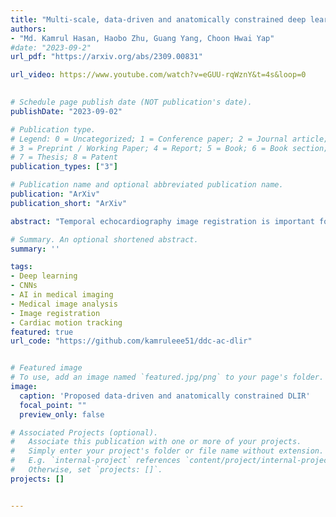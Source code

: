 ```yaml
---
title: "Multi-scale, data-driven and anatomically constrained deep learning image registration for adult and fetal echocardiography"
authors:
- "Md. Kamrul Hasan, Haobo Zhu, Guang Yang, Choon Hwai Yap"
#date: "2023-09-2"
url_pdf: "https://arxiv.org/abs/2309.00831"

url_video: https://www.youtube.com/watch?v=eGUU-rqWznY&t=4s&loop=0
 

# Schedule page publish date (NOT publication's date).
publishDate: "2023-09-02"

# Publication type.
# Legend: 0 = Uncategorized; 1 = Conference paper; 2 = Journal article;
# 3 = Preprint / Working Paper; 4 = Report; 5 = Book; 6 = Book section;
# 7 = Thesis; 8 = Patent
publication_types: ["3"]

# Publication name and optional abbreviated publication name.
publication: "ArXiv"
publication_short: "ArXiv"

abstract: "Temporal echocardiography image registration is important for cardiac motion estimation, myocardial strain assessments, and stroke volume quantifications. Deep learning image registration is a promising way to achieve consistent and accurate registration results with low computational time. We propose that a greater focus on the warped image's anatomic plausibility and image texture can support robust results and show that it has sufficient robustness to be applied to both fetal and adult echocardiography. Our proposed framework includes (1) an anatomic shape-encoded loss to preserve physiological myocardial and left ventricular anatomical topologies, (2) a data-driven loss to preserve good texture features, and (3) a multi-scale training of a data-driven and anatomically constrained algorithm to improve accuracy. Our experiments demonstrate a strong correlation between the shape-encoded loss and good anatomical topology and between the data-driven loss and image textures. They improve different aspects of registration results in a non-overlapping way. We demonstrate that these methods can successfully register both adult and fetal echocardiography using the public CAMUS adult dataset and our fetal dataset, despite the inherent differences between adult and fetal echocardiography. Our approach also outperforms traditional non-DL gold standard registration approaches, including optical flow and Elastix, and could be translated into more accurate and precise clinical quantification of cardiac ejection fraction, demonstrating potential for clinical utility."

# Summary. An optional shortened abstract.
summary: ''

tags:
- Deep learning 
- CNNs 
- AI in medical imaging  
- Medical image analysis
- Image registration
- Cardiac motion tracking  
featured: true
url_code: "https://github.com/kamruleee51/ddc-ac-dlir"


# Featured image
# To use, add an image named `featured.jpg/png` to your page's folder.
image:
  caption: 'Proposed data-driven and anatomically constrained DLIR'
  focal_point: ""
  preview_only: false

# Associated Projects (optional).
#   Associate this publication with one or more of your projects.
#   Simply enter your project's folder or file name without extension.
#   E.g. `internal-project` references `content/project/internal-project/index.md`.
#   Otherwise, set `projects: []`.
projects: []


---
```

